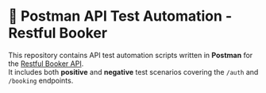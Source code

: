 # 🧪 Postman API Test Automation - Restful Booker

This repository contains API test automation scripts written in **Postman** for the [Restful Booker API](https://restful-booker.herokuapp.com/).  
It includes both **positive** and **negative** test scenarios covering the `/auth` and `/booking` endpoints.
